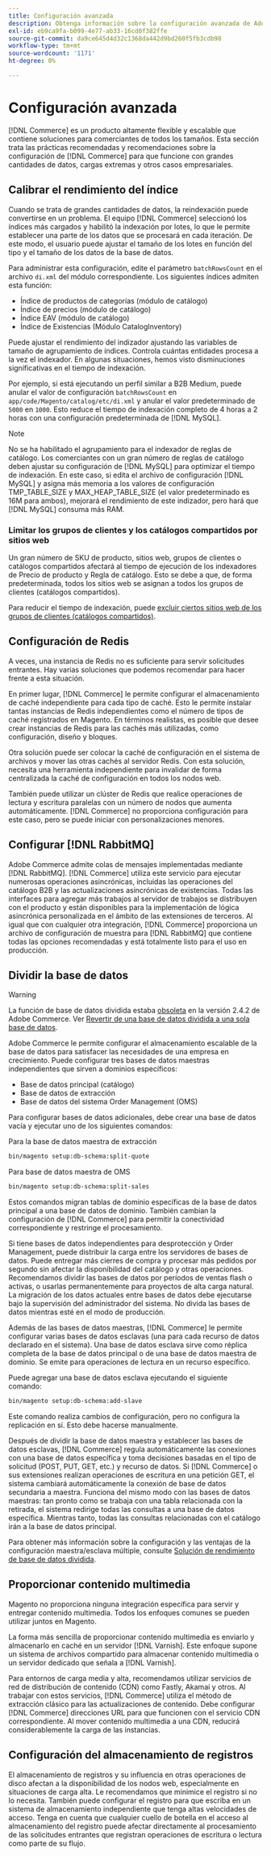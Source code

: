 ```yaml
---
title: Configuración avanzada
description: Obtenga información sobre la configuración avanzada de Adobe Commerce. Descubra instrucciones paso a paso y requisitos de configuración.
exl-id: eb9ca9fa-b099-4e77-ab33-16cd0f382ffe
source-git-commit: da9ce645d4d32c1368da442d9bd260f5fb3cdb98
workflow-type: tm+mt
source-wordcount: '1171'
ht-degree: 0%

---
```


# Configuración avanzada

[!DNL Commerce] es un producto altamente flexible y escalable que contiene soluciones para comerciantes de todos los tamaños. Esta sección trata las prácticas recomendadas y recomendaciones sobre la configuración de [!DNL Commerce] para que funcione con grandes cantidades de datos, cargas extremas y otros casos empresariales.

## Calibrar el rendimiento del índice

Cuando se trata de grandes cantidades de datos, la reindexación puede convertirse en un problema. El equipo [!DNL Commerce] seleccionó los índices más cargados y habilitó la indexación por lotes, lo que le permite establecer una parte de los datos que se procesará en cada iteración. De este modo, el usuario puede ajustar el tamaño de los lotes en función del tipo y el tamaño de los datos de la base de datos.

Para administrar esta configuración, edite el parámetro `batchRowsCount` en el archivo `di.xml` del módulo correspondiente. Los siguientes índices admiten esta función:

* Índice de productos de categorías (módulo de catálogo)
* Índice de precios (módulo de catálogo)
* Índice EAV (módulo de catálogo)
* Índice de Existencias (Módulo CatalogInventory)

Puede ajustar el rendimiento del indizador ajustando las variables de tamaño de agrupamiento de índices. Controla cuántas entidades procesa a la vez el indexador. En algunas situaciones, hemos visto disminuciones significativas en el tiempo de indexación.

Por ejemplo, si está ejecutando un perfil similar a B2B Medium, puede anular el valor de configuración `batchRowsCount` en `app/code/Magento/catalog/etc/di.xml` y anular el valor predeterminado de `5000` en `1000`. Esto reduce el tiempo de indexación completo de 4 horas a 2 horas con una configuración predeterminada de [!DNL MySQL].

>[!NOTE]
>
>No se ha habilitado el agrupamiento para el indexador de reglas de catálogo. Los comerciantes con un gran número de reglas de catálogo deben ajustar su configuración de [!DNL MySQL] para optimizar el tiempo de indexación. En este caso, si edita el archivo de configuración [!DNL MySQL] y asigna más memoria a los valores de configuración TMP_TABLE_SIZE y MAX_HEAP_TABLE_SIZE (el valor predeterminado es 16M para ambos), mejorará el rendimiento de este indizador, pero hará que [!DNL MySQL] consuma más RAM.

### Limitar los grupos de clientes y los catálogos compartidos por sitios web

Un gran número de SKU de producto, sitios web, grupos de clientes o catálogos compartidos afectará al tiempo de ejecución de los indexadores de Precio de producto y Regla de catálogo. Esto se debe a que, de forma predeterminada, todos los sitios web se asignan a todos los grupos de clientes (catálogos compartidos).

Para reducir el tiempo de indexación, puede [excluir ciertos sitios web de los grupos de clientes (catálogos compartidos)](https://developer.adobe.com/commerce/php/development/components/indexing/optimization/#customer-group-limitations-by-websites).

## Configuración de Redis

A veces, una instancia de Redis no es suficiente para servir solicitudes entrantes. Hay varias soluciones que podemos recomendar para hacer frente a esta situación.

En primer lugar, [!DNL Commerce] le permite configurar el almacenamiento de caché independiente para cada tipo de caché. Esto le permite instalar tantas instancias de Redis independientes como el número de tipos de caché registrados en Magento. En términos realistas, es posible que desee crear instancias de Redis para las cachés más utilizadas, como configuración, diseño y bloques.

Otra solución puede ser colocar la caché de configuración en el sistema de archivos y mover las otras cachés al servidor Redis. Con esta solución, necesita una herramienta independiente para invalidar de forma centralizada la caché de configuración en todos los nodos web.

También puede utilizar un clúster de Redis que realice operaciones de lectura y escritura paralelas con un número de nodos que aumenta automáticamente. [!DNL Commerce] no proporciona configuración para este caso, pero se puede iniciar con personalizaciones menores.

## Configurar [!DNL RabbitMQ]

Adobe Commerce admite colas de mensajes implementadas mediante [!DNL RabbitMQ]. [!DNL Commerce] utiliza este servicio para ejecutar numerosas operaciones asincrónicas, incluidas las operaciones del catálogo B2B y las actualizaciones asincrónicas de existencias. Todas las interfaces para agregar más trabajos al servidor de trabajos se distribuyen con el producto y están disponibles para la implementación de lógica asincrónica personalizada en el ámbito de las extensiones de terceros. Al igual que con cualquier otra integración, [!DNL Commerce] proporciona un archivo de configuración de muestra para [!DNL RabbitMQ] que contiene todas las opciones recomendadas y está totalmente listo para el uso en producción.

## Dividir la base de datos

>[!WARNING]
>
>La función de base de datos dividida estaba [obsoleta](https://community.magento.com/t5/Magento-DevBlog/Deprecation-of-Split-Database-in-Magento-Commerce/ba-p/465187) en la versión 2.4.2 de Adobe Commerce. Ver [Revertir de una base de datos dividida a una sola base de datos](../configuration/storage/revert-split-database.md).

Adobe Commerce le permite configurar el almacenamiento escalable de la base de datos para satisfacer las necesidades de una empresa en crecimiento. Puede configurar tres bases de datos maestras independientes que sirven a dominios específicos:

* Base de datos principal (catálogo)
* Base de datos de extracción
* Base de datos del sistema Order Management (OMS)

Para configurar bases de datos adicionales, debe crear una base de datos vacía y ejecutar uno de los siguientes comandos:

Para la base de datos maestra de extracción

```bash
bin/magento setup:db-schema:split-quote
```

Para base de datos maestra de OMS

```bash
bin/magento setup:db-schema:split-sales
```

Estos comandos migran tablas de dominio específicas de la base de datos principal a una base de datos de dominio. También cambian la configuración de [!DNL Commerce] para permitir la conectividad correspondiente y restringe el procesamiento.

Si tiene bases de datos independientes para desprotección y Order Management, puede distribuir la carga entre los servidores de bases de datos. Puede entregar más cierres de compra y procesar más pedidos por segundo sin afectar la disponibilidad del catálogo y otras operaciones. Recomendamos dividir las bases de datos por períodos de ventas flash o activas, o usarlas permanentemente para proyectos de alta carga natural. La migración de los datos actuales entre bases de datos debe ejecutarse bajo la supervisión del administrador del sistema.  No divida las bases de datos mientras esté en el modo de producción.

Además de las bases de datos maestras, [!DNL Commerce] le permite configurar varias bases de datos esclavas (una para cada recurso de datos declarado en el sistema). Una base de datos esclava sirve como réplica completa de la base de datos principal o de una base de datos maestra de dominio. Se emite para operaciones de lectura en un recurso específico.

Puede agregar una base de datos esclava ejecutando el siguiente comando:

```bash
bin/magento setup:db-schema:add-slave
```

Este comando realiza cambios de configuración, pero no configura la replicación en sí. Esto debe hacerse manualmente.

Después de dividir la base de datos maestra y establecer las bases de datos esclavas, [!DNL Commerce] regula automáticamente las conexiones con una base de datos específica y toma decisiones basadas en el tipo de solicitud (POST, PUT, GET, etc.) y recurso de datos. Si [!DNL Commerce] o sus extensiones realizan operaciones de escritura en una petición GET, el sistema cambiará automáticamente la conexión de base de datos secundaria a maestra. Funciona del mismo modo con las bases de datos maestras: tan pronto como se trabaja con una tabla relacionada con la retirada, el sistema redirige todas las consultas a una base de datos específica. Mientras tanto, todas las consultas relacionadas con el catálogo irán a la base de datos principal.

Para obtener más información sobre la configuración y las ventajas de la configuración maestra/esclava múltiple, consulte
[Solución de rendimiento de base de datos dividida](../configuration/storage/multi-master.md).

## Proporcionar contenido multimedia

Magento no proporciona ninguna integración específica para servir y entregar contenido multimedia. Todos los enfoques comunes se pueden utilizar juntos en Magento.

La forma más sencilla de proporcionar contenido multimedia es enviarlo y almacenarlo en caché en un servidor [!DNL Varnish]. Este enfoque supone un sistema de archivos compartido para almacenar contenido multimedia o un servidor dedicado que señala a [!DNL Varnish].

Para entornos de carga media y alta, recomendamos utilizar servicios de red de distribución de contenido (CDN) como Fastly, Akamai y otros. Al trabajar con estos servicios, [!DNL Commerce] utiliza el método de extracción clásico para las actualizaciones de contenido. Debe configurar [!DNL Commerce] direcciones URL para que funcionen con el servicio CDN correspondiente. Al mover contenido multimedia a una CDN, reducirá considerablemente la carga de las instancias.

## Configuración del almacenamiento de registros

El almacenamiento de registros y su influencia en otras operaciones de disco afectan a la disponibilidad de los nodos web, especialmente en situaciones de carga alta. Le recomendamos que minimice el registro si no lo necesita. También puede configurar el registro para que escriba en un sistema de almacenamiento independiente que tenga altas velocidades de acceso. Tenga en cuenta que cualquier cuello de botella en el acceso al almacenamiento del registro puede afectar directamente al procesamiento de las solicitudes entrantes que registran operaciones de escritura o lectura como parte de su flujo.
